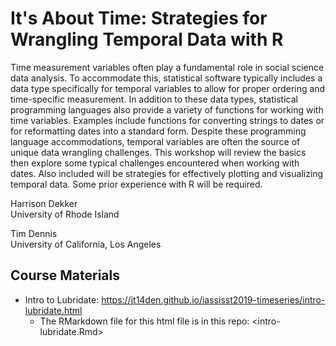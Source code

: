 # It's About Time: Strategies for Wrangling Temporal Data with R

Time measurement variables often play a fundamental role in social science data analysis. To accommodate this, statistical software typically includes a data type specifically for temporal variables to allow for proper ordering and time-specific measurement. In addition to these data types, statistical programming languages also provide a variety of functions for working with time variables. Examples include functions for converting strings to dates or for reformatting dates into a standard form. Despite these programming language accommodations, temporal variables are often the source of unique data wrangling challenges. This workshop will review the basics then explore some typical challenges encountered when working with dates. Also included will be strategies for effectively plotting and visualizing temporal data. Some prior experience with R will be required.

Harrison Dekker  
University of Rhode Island  

Tim Dennis  
University of California, Los Angeles  

## Course Materials 

* Intro to Lubridate:  <https://jt14den.github.io/iassisst2019-timeseries/intro-lubridate.html>
   * The RMarkdown file for this html file is in this repo: <intro-lubridate.Rmd>



